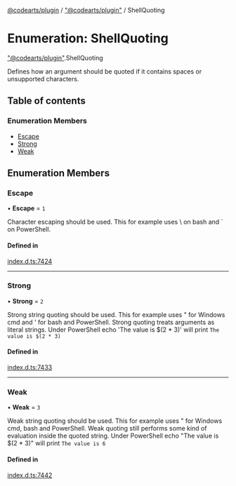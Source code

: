 [@codearts/plugin](../README.md) / ["@codearts/plugin"](../modules/_codearts_plugin_.md) / ShellQuoting

# Enumeration: ShellQuoting

["@codearts/plugin"](../modules/_codearts_plugin_.md).ShellQuoting

Defines how an argument should be quoted if it contains
spaces or unsupported characters.

## Table of contents

### Enumeration Members

- [Escape](codearts_plugin_.ShellQuoting.md#escape)
- [Strong](codearts_plugin_.ShellQuoting.md#strong)
- [Weak](codearts_plugin_.ShellQuoting.md#weak)

## Enumeration Members

### Escape

• **Escape** = ``1``

Character escaping should be used. This for example
uses \ on bash and ` on PowerShell.

#### Defined in

[index.d.ts:7424](https://github.com/shuyaqian/cloudide-plugin-api/blob/5b69219/index.d.ts#L7424)

___

### Strong

• **Strong** = ``2``

Strong string quoting should be used. This for example
uses " for Windows cmd and ' for bash and PowerShell.
Strong quoting treats arguments as literal strings.
Under PowerShell echo 'The value is $(2 * 3)' will
print `The value is $(2 * 3)`

#### Defined in

[index.d.ts:7433](https://github.com/shuyaqian/cloudide-plugin-api/blob/5b69219/index.d.ts#L7433)

___

### Weak

• **Weak** = ``3``

Weak string quoting should be used. This for example
uses " for Windows cmd, bash and PowerShell. Weak quoting
still performs some kind of evaluation inside the quoted
string.  Under PowerShell echo "The value is $(2 * 3)"
will print `The value is 6`

#### Defined in

[index.d.ts:7442](https://github.com/shuyaqian/cloudide-plugin-api/blob/5b69219/index.d.ts#L7442)
